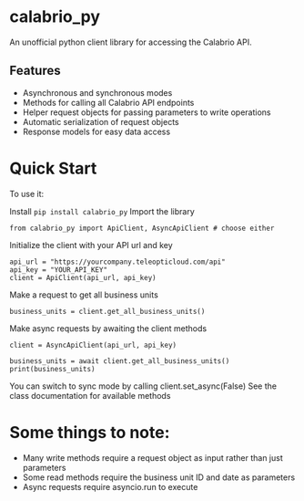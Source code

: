 # calabrio_py
An unofficial python client library for accessing the Calabrio API.

## Features
- Asynchronous and synchronous modes
- Methods for calling all Calabrio API endpoints
- Helper request objects for passing parameters to write operations
- Automatic serialization of request objects
- Response models for easy data access

# Quick Start
To use it:

Install 
```pip install calabrio_py```
Import the library
```
from calabrio_py import ApiClient, AsyncApiClient # choose either
```
Initialize the client with your API url and key
```
api_url = "https://yourcompany.teleopticloud.com/api"
api_key = "YOUR_API_KEY"
client = ApiClient(api_url, api_key)
```
Make a request to get all business units
```
business_units = client.get_all_business_units()
```
Make async requests by awaiting the client methods
```
client = AsyncApiClient(api_url, api_key)

business_units = await client.get_all_business_units()
print(business_units)
```

You can switch to sync mode by calling client.set_async(False)
See the class documentation for available methods

# Some things to note:

- Many write methods require a request object as input rather than just parameters
- Some read methods require the business unit ID and date as parameters
- Async requests require asyncio.run to execute
